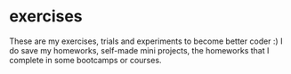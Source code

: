 # exercises
These are my exercises, trials and experiments to become better coder :) I do save my homeworks, self-made mini projects, the homeworks that I complete in some 
bootcamps or courses.
